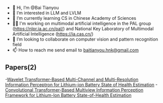 - 👋 Hi, I’m @Bai Tianyou
- 👀 I’m interested in LLM and LVLM
- 🌱 I’m currently learning CS in Chinese Academy of Sciences
- 👷🏻 I'm working on multimodal artificial intelligence in the PAL group (https://nlpr.ia.ac.cn/pal/) and National Key Laboratory of Multimodal Artificial Intelligence (https://ia.cas.cn/)
- 💞️ I’m looking to collaborate on computer vision and pattern recognition field
- 📫 How to reach me send email to baitianyou.hnk@gmail.com

## Papers(2)
-[Wavelet Transformer-Based Multi-Channel and Multi-Resolution Information Perceptron for Lithium-ion Battery State of Health Estimation](https://ieeexplore.ieee.org/document/10962264)
-[Convolutional Transformer-Based Multiview Information Perception Framework for Lithium-Ion Battery State-of-Health Estimation](https://ieeexplore.ieee.org/document/10198842)
<!---
HinokiBAI/HinokiBAI is a ✨ special ✨ repository because its `README.md` (this file) appears on your GitHub profile.
You can click the Preview link to take a look at your changes.
--->
